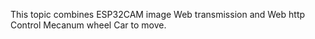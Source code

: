 This topic combines ESP32CAM image Web transmission and Web http Control Mecanum wheel Car to move.
